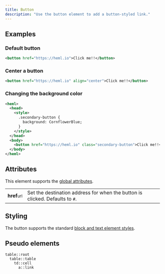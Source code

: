 ```yaml
---
title: Button
description: "Use the button element to add a button-styled link."
---
```



## Examples

### Default button

```xml
<button href="https://heml.io">Click me!!</button>
```

### Center a button

```xml
<button href="https://heml.io" align="center">Click me!!</button>
```


### Changing the background color

```xml
<heml>
  <head>
    <style>
      .secondary-button {
        background: CornflowerBlue;
      }
    </style>
  </head>
  <body>
    <button href="https://heml.io" class="secondary-button">Click me!!</button>
  </body>
</heml>
```


## Attributes

This element supports the [global attributes](/elements/overview#global-attributes).

<div class="attributes-table">

| | |
| --- | --- |
| **href**<small>url</small> | Set the destination address for when the button is clicked. Defaults to `#`. |

</div>

## Styling

The button supports the standard [block and text element styles](/docs/styling/using-css#block-elements).

## Pseudo elements

```
table::root
  table::table
    td::cell
      a::link
```
